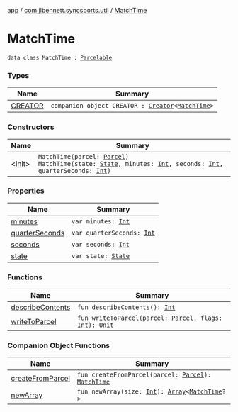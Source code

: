 [app](../../index.md) / [com.jlbennett.syncsports.util](../index.md) / [MatchTime](./index.md)

# MatchTime

`data class MatchTime : `[`Parcelable`](https://developer.android.com/reference/android/os/Parcelable.html)

### Types

| Name | Summary |
|---|---|
| [CREATOR](-c-r-e-a-t-o-r/index.md) | `companion object CREATOR : `[`Creator`](https://developer.android.com/reference/android/os/Parcelable/Creator.html)`<`[`MatchTime`](./index.md)`>` |

### Constructors

| Name | Summary |
|---|---|
| [&lt;init&gt;](-init-.md) | `MatchTime(parcel: `[`Parcel`](https://developer.android.com/reference/android/os/Parcel.html)`)`<br>`MatchTime(state: `[`State`](../-state/index.md)`, minutes: `[`Int`](https://kotlinlang.org/api/latest/jvm/stdlib/kotlin/-int/index.html)`, seconds: `[`Int`](https://kotlinlang.org/api/latest/jvm/stdlib/kotlin/-int/index.html)`, quarterSeconds: `[`Int`](https://kotlinlang.org/api/latest/jvm/stdlib/kotlin/-int/index.html)`)` |

### Properties

| Name | Summary |
|---|---|
| [minutes](minutes.md) | `var minutes: `[`Int`](https://kotlinlang.org/api/latest/jvm/stdlib/kotlin/-int/index.html) |
| [quarterSeconds](quarter-seconds.md) | `var quarterSeconds: `[`Int`](https://kotlinlang.org/api/latest/jvm/stdlib/kotlin/-int/index.html) |
| [seconds](seconds.md) | `var seconds: `[`Int`](https://kotlinlang.org/api/latest/jvm/stdlib/kotlin/-int/index.html) |
| [state](state.md) | `var state: `[`State`](../-state/index.md) |

### Functions

| Name | Summary |
|---|---|
| [describeContents](describe-contents.md) | `fun describeContents(): `[`Int`](https://kotlinlang.org/api/latest/jvm/stdlib/kotlin/-int/index.html) |
| [writeToParcel](write-to-parcel.md) | `fun writeToParcel(parcel: `[`Parcel`](https://developer.android.com/reference/android/os/Parcel.html)`, flags: `[`Int`](https://kotlinlang.org/api/latest/jvm/stdlib/kotlin/-int/index.html)`): `[`Unit`](https://kotlinlang.org/api/latest/jvm/stdlib/kotlin/-unit/index.html) |

### Companion Object Functions

| Name | Summary |
|---|---|
| [createFromParcel](create-from-parcel.md) | `fun createFromParcel(parcel: `[`Parcel`](https://developer.android.com/reference/android/os/Parcel.html)`): `[`MatchTime`](./index.md) |
| [newArray](new-array.md) | `fun newArray(size: `[`Int`](https://kotlinlang.org/api/latest/jvm/stdlib/kotlin/-int/index.html)`): `[`Array`](https://kotlinlang.org/api/latest/jvm/stdlib/kotlin/-array/index.html)`<`[`MatchTime`](./index.md)`?>` |
